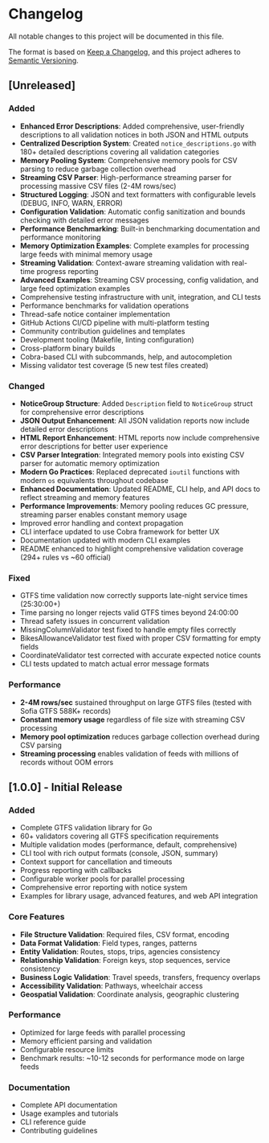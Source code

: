 # Changelog

All notable changes to this project will be documented in this file.

The format is based on [Keep a Changelog](https://keepachangelog.com/en/1.0.0/),
and this project adheres to [Semantic Versioning](https://semver.org/spec/v2.0.0.html).

## [Unreleased]

### Added
- **Enhanced Error Descriptions**: Added comprehensive, user-friendly descriptions to all validation notices in both JSON and HTML outputs
- **Centralized Description System**: Created `notice_descriptions.go` with 180+ detailed descriptions covering all validation categories
- **Memory Pooling System**: Comprehensive memory pools for CSV parsing to reduce garbage collection overhead
- **Streaming CSV Parser**: High-performance streaming parser for processing massive CSV files (2-4M rows/sec)
- **Structured Logging**: JSON and text formatters with configurable levels (DEBUG, INFO, WARN, ERROR)
- **Configuration Validation**: Automatic config sanitization and bounds checking with detailed error messages
- **Performance Benchmarking**: Built-in benchmarking documentation and performance monitoring
- **Memory Optimization Examples**: Complete examples for processing large feeds with minimal memory usage
- **Streaming Validation**: Context-aware streaming validation with real-time progress reporting
- **Advanced Examples**: Streaming CSV processing, config validation, and large feed optimization examples
- Comprehensive testing infrastructure with unit, integration, and CLI tests
- Performance benchmarks for validation operations
- Thread-safe notice container implementation
- GitHub Actions CI/CD pipeline with multi-platform testing
- Community contribution guidelines and templates
- Development tooling (Makefile, linting configuration)
- Cross-platform binary builds
- Cobra-based CLI with subcommands, help, and autocompletion
- Missing validator test coverage (5 new test files created)

### Changed
- **NoticeGroup Structure**: Added `Description` field to `NoticeGroup` struct for comprehensive error descriptions
- **JSON Output Enhancement**: All JSON validation reports now include detailed error descriptions
- **HTML Report Enhancement**: HTML reports now include comprehensive error descriptions for better user experience
- **CSV Parser Integration**: Integrated memory pools into existing CSV parser for automatic memory optimization
- **Modern Go Practices**: Replaced deprecated `ioutil` functions with modern `os` equivalents throughout codebase
- **Enhanced Documentation**: Updated README, CLI help, and API docs to reflect streaming and memory features
- **Performance Improvements**: Memory pooling reduces GC pressure, streaming parser enables constant memory usage
- Improved error handling and context propagation
- CLI interface updated to use Cobra framework for better UX
- Documentation updated with modern CLI examples
- README enhanced to highlight comprehensive validation coverage (294+ rules vs ~60 official)

### Fixed
- GTFS time validation now correctly supports late-night service times (25:30:00+)
- Time parsing no longer rejects valid GTFS times beyond 24:00:00
- Thread safety issues in concurrent validation
- MissingColumnValidator test fixed to handle empty files correctly
- BikesAllowanceValidator test fixed with proper CSV formatting for empty fields
- CoordinateValidator test corrected with accurate expected notice counts
- CLI tests updated to match actual error message formats

### Performance
- **2-4M rows/sec** sustained throughput on large GTFS files (tested with Sofia GTFS 588K+ records)
- **Constant memory usage** regardless of file size with streaming CSV processing
- **Memory pool optimization** reduces garbage collection overhead during CSV parsing
- **Streaming processing** enables validation of feeds with millions of records without OOM errors

## [1.0.0] - Initial Release

### Added
- Complete GTFS validation library for Go
- 60+ validators covering all GTFS specification requirements
- Multiple validation modes (performance, default, comprehensive)
- CLI tool with rich output formats (console, JSON, summary)
- Context support for cancellation and timeouts
- Progress reporting with callbacks
- Configurable worker pools for parallel processing
- Comprehensive error reporting with notice system
- Examples for library usage, advanced features, and web API integration

### Core Features
- **File Structure Validation**: Required files, CSV format, encoding
- **Data Format Validation**: Field types, ranges, patterns
- **Entity Validation**: Routes, stops, trips, agencies consistency
- **Relationship Validation**: Foreign keys, stop sequences, service consistency
- **Business Logic Validation**: Travel speeds, transfers, frequency overlaps
- **Accessibility Validation**: Pathways, wheelchair access
- **Geospatial Validation**: Coordinate analysis, geographic clustering

### Performance
- Optimized for large feeds with parallel processing
- Memory efficient parsing and validation
- Configurable resource limits
- Benchmark results: ~10-12 seconds for performance mode on large feeds

### Documentation
- Complete API documentation
- Usage examples and tutorials
- CLI reference guide
- Contributing guidelines